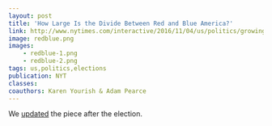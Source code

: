 ```yaml
---
layout: post
title: 'How Large Is the Divide Between Red and Blue America?'
link: http://www.nytimes.com/interactive/2016/11/04/us/politics/growing-divide-between-red-and-blue-america.html
image: redblue.png
images:
    - redblue-1.png
    - redblue-2.png
tags: us,politics,elections
publication: NYT
classes:
coauthors: Karen Yourish & Adam Pearce
---
```


We [updated](http://www.nytimes.com/interactive/2016/11/10/us/politics/red-blue-divide-grew-stronger-in-2016.html) the piece after the election.
